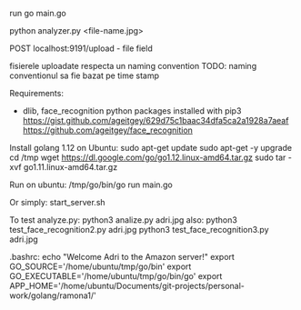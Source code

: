 run go main.go

python analyzer.py <file-name.jpg>

POST localhost:9191/upload - file field

fisierele uploadate respecta un naming convention
TODO: naming conventionul sa fie bazat pe time stamp

Requirements:
- dlib, face_recognition python packages installed with pip3
https://gist.github.com/ageitgey/629d75c1baac34dfa5ca2a1928a7aeaf
https://github.com/ageitgey/face_recognition

Install golang 1.12 on Ubuntu:
sudo apt-get update
sudo apt-get -y upgrade
cd /tmp
wget https://dl.google.com/go/go1.12.linux-amd64.tar.gz
sudo tar -xvf go1.11.linux-amd64.tar.gz

Run on ubuntu:
/tmp/go/bin/go run main.go

Or simply:
start_server.sh

To test analyze.py:
python3 analize.py adri.jpg
also:
python3 test_face_recognition2.py adri.jpg
python3 test_face_recognition3.py adri.jpg

.bashrc:
echo "Welcome Adri to the Amazon server!"
export GO_SOURCE='/home/ubuntu/tmp/go/bin'
export GO_EXECUTABLE='/home/ubuntu/tmp/go/bin/go'
export APP_HOME='/home/ubuntu/Documents/git-projects/personal-work/golang/ramona1/'

